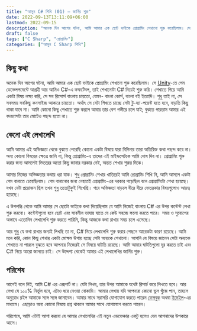 ```yaml
---
title: "আসুন C# শিখি (01) — জার্নির শুরু"
date: 2022-09-13T13:11:09+06:00
lastmod: 2022-09-15
description: "অনেক দিন আগের ঘটনা, আমি আমার এক ছোট ভাইকে প্রোগ্রামিং শেখানো শুরু করেছিলাম। সে Unity-তে গেম ডেভেলপমেন্টে আগ্রহী আর আমিও C#-এ কম্ফর্টেবল, তাই শেখানোটা C# দিয়েই শুরু করি। শেখাতে গিয়ে আমি একটা বিষয় লক্ষ্য করি, সে সব রিসোর্স বাংলায় চায়তো, যেমন- বাংলা কোর্স, বাংলা বই ইত্যাদি। শুধু তাই না, সে সবসময় সবকিছু কনসাইজ আকারে চায়তো। অর্থাৎ সে যেটা শিখতে চাচ্ছে সেটা টু-দ্যা-পয়েন্ট হতে হবে, বাড়তি কিছু থাকা যাবে না। আমি কোনো কিছু শেখাতে শুরু করলে আবার তার বেশ গভীরে  চলে যাই; বুঝতে পারতাম আমার এই বদভ্যাসটা তার মোটেও পছন্দ হতো না।"
draft: false
tags: ["C Sharp", "প্রোগ্রামিং"]
categories: ["আসুন C Sharp শিখি"]
---
```


## কিছু কথা

অনেক দিন আগের ঘটনা, আমি আমার এক ছোট ভাইকে প্রোগ্রামিং শেখানো শুরু করেছিলাম। সে [Unity](https://unity.com/)-তে গেম ডেভেলপমেন্টে আগ্রহী আর আমিও C#-এ কম্ফর্টেবল, তাই শেখানোটা C# দিয়েই শুরু করি। শেখাতে গিয়ে আমি একটা বিষয় লক্ষ্য করি, সে সব রিসোর্স বাংলায় চায়তো, যেমন- বাংলা কোর্স, বাংলা বই ইত্যাদি। শুধু তাই না, সে সবসময় সবকিছু কনসাইজ আকারে চায়তো। অর্থাৎ সে যেটা শিখতে চাচ্ছে সেটা টু-দ্যা-পয়েন্ট হতে হবে, বাড়তি কিছু থাকা যাবে না। আমি কোনো কিছু শেখাতে শুরু করলে আবার তার বেশ গভীরে  চলে যাই; বুঝতে পারতাম আমার এই বদভ্যাসটা তার মোটেও পছন্দ হতো না।

## কেনো এই লেখালেখি

আমি আমার এই অভিজ্ঞতা থেকে বুঝতে পেরেছি কোনো একটা বিষয়ে যারা বিগিনার তারা অতিরিক্ত কথা পছন্দ করে না। অন্য কোনো বিষয়ের ক্ষেত্রে জানি না, কিন্তু প্রোগ্রামিং-এ তাদের এই মাইন্ডসেটকে আমি দোষ দিব না। প্রোগ্রামিং শুরু করার জন্য আসলেই ভিতরের অতো কিছু জানার দরকার নেই, অন্তত শেখার শুরুর দিকে।

আমার নিজের অভিজ্ঞতার কথায় ধরা যাক। শুধু প্রোগ্রামিং শেখার খাতিরেই আমি প্রোগ্রামিং শিখি নি, আমি আসলে একটা গেম বানাতে চেয়েছিলাম। গেম বানানোর জন্য নেহাতই প্রোগ্রামিং-এর দরকার পড়েছিল বলে প্রোগ্রামিংটা শেখা হয়েছে। যখন যেটা প্রয়োজন ছিল তখন শুধু ততোটুকুই শিখেছি। পরে অভিজ্ঞতা বাড়লে ধীরে ধীরে ভেতরকার বিষয়গুলোও আয়ত্ব হয়েছে।

এ উপলব্ধি থেকে আমি আমার সে ছোটো ভাইকে কথা দিয়েছিলাম যে আমি নিজেই বাংলায় C# এর উপর কন্টেন্ট লেখা শুরু করবো। কন্টেন্টগুলো হবে ছোট এবং সাবলীল ভাযায় যাতে যে কেউ সহজে ফলো করতে পারে। সময় ও সুযোগের অভাবে এতোদিন লেখালেখি শুরু করতে পারিনি, কিন্তু আজকে কথা রাখার সময় চলে এসেছে।

আর শুধু যে কথা রাখার জন্যই লিখছি তা না, C# নিয়ে লেখালেখি শুরু করার পেছনে আরেকটা কারণ রয়েছে। আমি মনে করি, কোন কিছু শেখার একটা মোক্ষম উপায় হচ্ছে সেটা অন্যকে শেখানো। আপনি যে বিষয়ে জানেন সেটা অন্যকে শেখাতে না পারলে বুঝতে হবে আপনার নিজেরই সে বিষয়ে ঘাটতি রয়েছে। আমি আমার ঘাটতিগুলো দূর করতে চাই এবং C# নিয়ে আরো জানতে চাই। সে উদ্দেশ্য থেকেই আমার এই লেখালেখির জার্নির শুরু।

## পরিশেষ

আগেই বলে নিই, আমি C# এর এক্সপার্ট না। যেটা লিখব, তার উপর আমাকে যথেষ্ট রিসার্চ করে লিখতে হবে। আর লেখা যে ১০০% নির্ভুল হবে, এটাও ধরে নেওয়া বোকামি। আমার লেখায় যদি আপনারা কোনো ভুল খুঁজে পান, তাহলে অনুরোধ রইল আমাকে সঙ্গে সঙ্গে জানাবেন। আমার সাথে সরাসরি যোগাযোগ করতে পারেন [ফেসবুক](https://facebook.com/intisarbnaim) অথবা [ইমেইল](mailto:intisarbnaim@gmail.com)-এর মাধ্যমে। এছাড়াও অন্য কোনো বিষয়ে প্রশ্ন থাকলে আমার সাথে যোগাযোগ করতে পারেন।

পরিশেষে, আমি এটাই আশা করবো যে আমার লেখালেখির এই নতুন এডভেঞ্চার একটু হলেও যেন আপনাদের উপকারে আসে।
